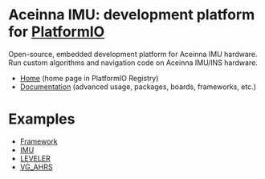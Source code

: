 
# Aceinna IMU: development platform for [PlatformIO](https://platformio.org)

Open-source, embedded development platform for Aceinna IMU hardware. Run custom algorithms and navigation code on Aceinna IMU/INS hardware.

* [Home](https://platformio.org/platforms/aceinna_imu) (home page in PlatformIO Registry)
* [Documentation](https://docs.platformio.org/page/platforms/aceinna_imu.html) (advanced usage, packages, boards, frameworks, etc.)

# Examples

* [Framework](https://github.com/aceinna/platform-aceinna_imu/tree/master/examples/Framework)
* [IMU](https://github.com/aceinna/platform-aceinna_imu/tree/master/examples/IMU)
* [LEVELER](https://github.com/aceinna/platform-aceinna_imu/tree/master/examples/LEVELER)
* [VG_AHRS](https://github.com/aceinna/platform-aceinna_imu/tree/master/examples/VG_AHRS)
